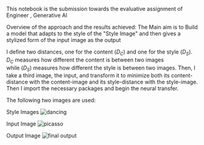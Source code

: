 This notebook is the submission towards the evaluative assignment of Engineer , Generative AI

Overview of the approach and the results achieved:
The Main aim is to Build a model that adapts to the style of the "Style Image" and then gives a stylized form of the input image as the output

I define two distances, one for the content
($D_C$) and one for the style ($D_S$).
$D_C$ measures how different the content
is between two images while ($D_S$) measures how different the style is
between two images. Then, I take a third image, the input, and
transform it to minimize both its content-distance with the
content-image and its style-distance with the style-image. Then I
import the necessary packages and begin the neural transfer.

The following two images are used:



Style Images
![dancing](https://github.com/Kishan-Pandey/NeuralStyleTransfer/assets/77564344/1e78555a-dafe-4807-ba92-857c04cbb2c6)






Input Image
![picasso](https://github.com/Kishan-Pandey/NeuralStyleTransfer/assets/77564344/530c661a-8355-41bd-a6cf-2f99b35be921)







Output Image
![final output](https://github.com/Kishan-Pandey/NeuralStyleTransfer/assets/77564344/434e5391-3ce2-4afa-be86-2c429943974c)


